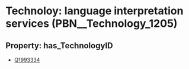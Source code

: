 # Technoloy: __language interpretation services__ (PBN__Technology_1205)

## Property: has_TechnologyID

* [Q1993334](Q1993334)

